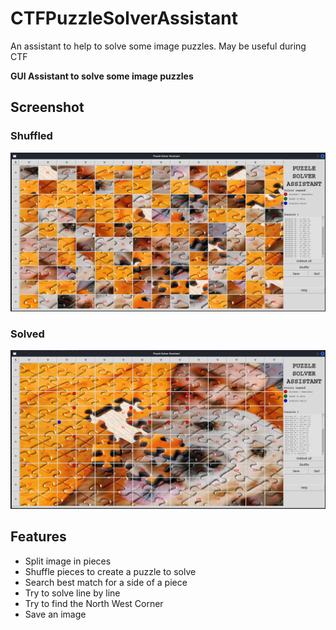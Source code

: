 # CTFPuzzleSolverAssistant
An assistant to help to solve some image puzzles. May be useful during CTF

**GUI Assistant to solve some image puzzles**

## Screenshot
### Shuffled
![Screenshot of app](screenshot-shuffled.png)
### Solved
![Screenshot of app](screenshot-solved.png)

## Features
  + Split image in pieces
  + Shuffle pieces to create a puzzle to solve
  + Search best match for a side of a piece
  + Try to solve line by line
  + Try to find the North West Corner
  + Save an image
